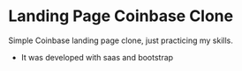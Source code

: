 # Landing Page Coinbase Clone
Simple Coinbase landing page clone, just practicing my skills.

- It was developed with saas and bootstrap
